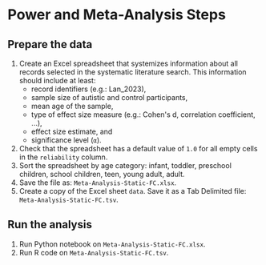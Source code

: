 # Power and Meta-Analysis Steps

## Prepare the data
1. Create an Excel spreadsheet that systemizes information about all records selected in the systematic literature search. This information should include at least:
	- record identifiers (e.g.: Lan_2023),
	- sample size of autistic and control participants,
	- mean age of the sample,
	- type of effect size measure (e.g.: Cohen's d, correlation coefficient, ...), 
	- effect size estimate, and
	- significance level (`α`).
2. Check that the spreadsheet has a default value of `1.0` for all empty cells in the `reliability` column.
3. Sort the spreadsheet by age category: infant, toddler, preschool children, school children, teen, young adult, adult. 
4. Save the file as: `Meta-Analysis-Static-FC.xlsx`.
5. Create a copy of the Excel sheet `data`. Save it as a Tab Delimited file: `Meta-Analysis-Static-FC.tsv`.

## Run the analysis
1. Run Python notebook on `Meta-Analysis-Static-FC.xlsx`.
2. Run R code on `Meta-Analysis-Static-FC.tsv`.
